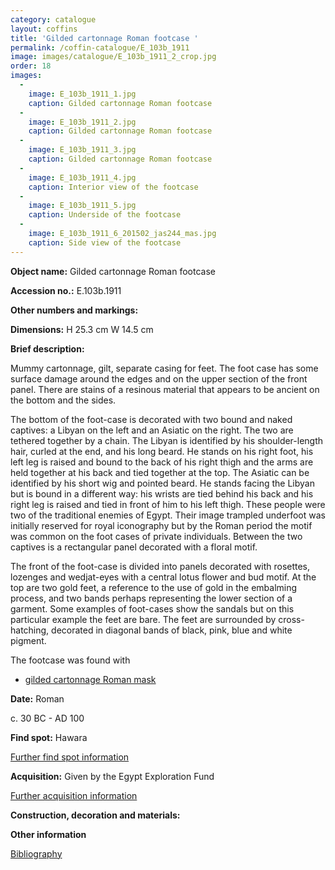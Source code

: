 ```yaml
---
category: catalogue
layout: coffins
title: 'Gilded cartonnage Roman footcase '
permalink: /coffin-catalogue/E_103b_1911
image: images/catalogue/E_103b_1911_2_crop.jpg
order: 18
images: 
  -
    image: E_103b_1911_1.jpg
    caption: Gilded cartonnage Roman footcase
  -
    image: E_103b_1911_2.jpg
    caption: Gilded cartonnage Roman footcase
  -
    image: E_103b_1911_3.jpg
    caption: Gilded cartonnage Roman footcase
  -
    image: E_103b_1911_4.jpg
    caption: Interior view of the footcase
  -
    image: E_103b_1911_5.jpg
    caption: Underside of the footcase
  -
    image: E_103b_1911_6_201502_jas244_mas.jpg
    caption: Side view of the footcase
---
```


**Object name:** 
Gilded cartonnage Roman footcase 

**Accession no.:** 
E.103b.1911

**Other numbers and markings:**

**Dimensions:** 
H 25.3 cm
W 14.5 cm

**Brief description:** 

Mummy cartonnage, gilt, separate casing for feet. The foot case has some surface damage around the edges and on the upper section of the front panel. There are stains of a resinous material that appears to be ancient on the bottom and the sides.

The bottom of the foot-case is decorated with two bound and naked captives: a Libyan on the left and an Asiatic on the right. The two are tethered together by a chain. The Libyan is identified by his shoulder-length hair, curled at the end, and his long beard. He stands on his right foot, his left leg is raised and bound to the back of his right thigh and the arms are held together at his back and tied together at the top. The Asiatic can be identified by his short wig and pointed beard. He stands facing the Libyan but is bound in a different way: his wrists are tied behind his back and his right leg is raised and tied in front of him to his left thigh. These people were two of the traditional enemies of Egypt. Their image trampled underfoot was initially reserved for royal iconography but by the Roman period the motif was common on the foot cases of private individuals. Between the two captives is a rectangular panel decorated with a floral motif.

The front of the foot-case is divided into panels decorated with rosettes, lozenges and wedjat-eyes with a central lotus flower and bud motif. At the top are two gold feet, a reference to the use of gold in the embalming process, and two bands perhaps representing the lower section of a garment. Some examples of foot-cases show the sandals but on this particular example the feet are bare. The feet are surrounded by cross-hatching, decorated in diagonal bands of black, pink, blue and white pigment.

The footcase was found with 

* [gilded cartonnage Roman mask](/coffin-catalogue/E_103a_1911)

**Date:**
Roman

c. 30 BC - AD 100

**Find spot:**
Hawara

[Further find spot information](/catalogue_extras/E_103b_1911_findspot)

**Acquisition:**
Given by the Egypt Exploration Fund

[Further acquisition information](/catalogue_extras/E_103b_1911_acquisition)

**Construction, decoration and materials:**

**Other information**

[Bibliography](/catalogue_extras/E_103b_1911_bibliography)

